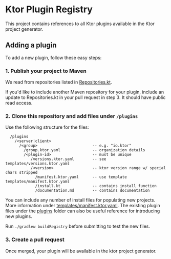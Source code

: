 # Ktor Plugin Registry

This project contains references to all Ktor plugins available in the Ktor project generator.

## Adding a plugin

To add a new plugin, follow these easy steps:

### 1. Publish your project to Maven

We read from repositories listed in [Repositories.kt](buildSrc/src/main/kotlin/io/ktor/plugins/registry/Repositories.kt). 

If you'd like to include another Maven repository for your plugin, include an update to
Repositories.kt in your pull request in step 3.  It should have public read access.

### 2. Clone this repository and add files under `/plugins`

Use the following structure for the files:
```
  /plugins
    /<server|client>
      /<group>                        -- e.g. "io.ktor"
        /group.ktor.yaml              -- organization details
        /<plugin-id>                  -- must be unique
           /versions.ktor.yaml        -- see templates/versions.ktor.yaml
           /<version>                 -- ktor version range w/ special chars stripped
             /manifest.ktor.yaml      -- use template templates/manifest.ktor.yaml
             /install.kt              -- contains install function
             /documentation.md        -- contains documentation
```

You can include any number of install files for populating new projects.  More information under 
[templates/manifest.ktor.yaml](templates/manifest.ktor.yaml).  The existing plugin files under the [plugins](plugins) folder can also be 
useful reference for introducing new plugins.

Run `./gradlew buildRegistry` before submitting to test the new files.

### 3. Create a pull request

Once merged, your plugin will be available in the ktor project generator.